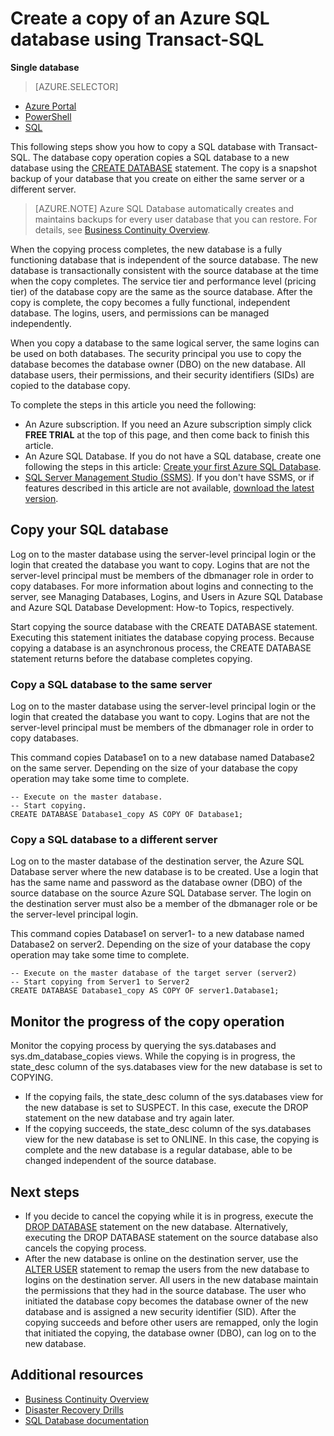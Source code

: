 <properties 
    pageTitle="Create a copy of an Azure SQL database using Transact-SQL" 
    description="Create copy of an Azure SQL database using Transact-SQL" 
    services="sql-database"
    documentationCenter=""
    authors="stevestein"
    manager="jeffreyg"
    editor=""/>

<tags
    ms.service="sql-database"
    ms.devlang="NA"
    ms.date="12/01/2015"
    ms.author="sstein"
    ms.workload="data-management"
    ms.topic="article"
    ms.tgt_pltfrm="NA"/>


# Create a copy of an Azure SQL database using Transact-SQL

**Single database**

> [AZURE.SELECTOR]
- [Azure Portal](sql-database-copy.md)
- [PowerShell](sql-database-copy-powershell.md)
- [SQL](sql-database-copy-transact-sql.md)



This following steps show you how to copy a SQL database with Transact-SQL. The database copy operation copies a SQL database to a new database using the [CREATE DATABASE]() statement. The copy is a snapshot backup of your database that you create on either the same server or a different server.


> [AZURE.NOTE] Azure SQL Database automatically creates and maintains backups for every user database that you can restore. For details, see [Business Continuity Overview](sql-database-business-continuity.md).


When the copying process completes, the new database is a fully functioning database that is independent of the source database. The new database is transactionally consistent with the source database at the time when the copy completes. The service tier and performance level (pricing tier) of the database copy are the same as the source database. After the copy is complete, the copy becomes a fully functional, independent database. The logins, users, and permissions can be managed independently.


When you copy a database to the same logical server, the same logins can be used on both databases. The security principal you use to copy the database becomes the database owner (DBO) on the new database. All database users, their permissions, and their security identifiers (SIDs) are copied to the database copy.


To complete the steps in this article you need the following:

- An Azure subscription. If you need an Azure subscription simply click **FREE TRIAL** at the top of this page, and then come back to finish this article.
- An Azure SQL Database. If you do not have a SQL database, create one following the steps in this article: [Create your first Azure SQL Database](sql-database-get-started.md).
- [SQL Server Management Studio (SSMS)](https://msdn.microsoft.com/library/ms174173.aspx). If you don't have SSMS, or if features described in this article are not available, [download the latest version](https://msdn.microsoft.com/library/mt238290.aspx).




## Copy your SQL database

Log on to the master database using the server-level principal login or the login that created the database you want to copy. Logins that are not the server-level principal must be members of the dbmanager role in order to copy databases. For more information about logins and connecting to the server, see Managing Databases, Logins, and Users in Azure SQL Database and Azure SQL Database Development: How-to Topics, respectively.

Start copying the source database with the CREATE DATABASE statement. Executing this statement initiates the database copying process. Because copying a database is an asynchronous process, the CREATE DATABASE statement returns before the database completes copying.


### Copy a SQL database to the same server

Log on to the master database using the server-level principal login or the login that created the database you want to copy. Logins that are not the server-level principal must be members of the dbmanager role in order to copy databases.

This command copies Database1 on to a new database named Database2 on the same server. Depending on the size of your database the copy operation may take some time to complete.

    -- Execute on the master database.
    -- Start copying.
    CREATE DATABASE Database1_copy AS COPY OF Database1;

### Copy a SQL database to a different server

Log on to the master database of the destination server, the Azure SQL Database server where the new database is to be created. Use a login that has the same name and password as the database owner (DBO) of the source database on the source Azure SQL Database server. The login on the destination server must also be a member of the dbmanager role or be the server-level principal login.

This command copies Database1 on server1- to a new database named Database2 on server2. Depending on the size of your database the copy operation may take some time to complete.


    -- Execute on the master database of the target server (server2)
    -- Start copying from Server1 to Server2
    CREATE DATABASE Database1_copy AS COPY OF server1.Database1;
    

## Monitor the progress of the copy operation

Monitor the copying process by querying the sys.databases and sys.dm_database_copies views. While the copying is in progress, the state_desc column of the sys.databases view for the new database is set to COPYING.


- If the copying fails, the state_desc column of the sys.databases view for the new database is set to SUSPECT. In this case, execute the DROP statement on the new database and try again later.
- If the copying succeeds, the state_desc column of the sys.databases view for the new database is set to ONLINE. In this case, the copying is complete and the new database is a regular database, able to be changed independent of the source database.



## Next steps


- If you decide to cancel the copying while it is in progress, execute the [DROP DATABASE](https://msdn.microsoft.com/library/ms178613.aspx) statement on the new database. Alternatively, executing the DROP DATABASE statement on the source database also cancels the copying process.
- After the new database is online on the destination server, use the [ALTER USER](https://msdn.microsoft.com/library/ms176060.aspx) statement to remap the users from the new database to logins on the destination server. All users in the new database maintain the permissions that they had in the source database. The user who initiated the database copy becomes the database owner of the new database and is assigned a new security identifier (SID). After the copying succeeds and before other users are remapped, only the login that initiated the copying, the database owner (DBO), can log on to the new database.




## Additional resources

- [Business Continuity Overview](sql-database-business-continuity.md)
- [Disaster Recovery Drills](sql-database-disaster-recovery-drills.md)
- [SQL Database documentation](https://azure.microsoft.com/documentation/services/sql-database/)

